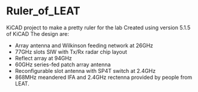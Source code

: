 # Ruler_of_LEAT
KiCAD project to make a pretty ruler for the lab
Created using version 5.1.5 of KiCAD
The design are:
- Array antenna and Wilkinson feeding network at 26GHz
- 77GHz slots SIW with Tx/Rx radar chip layout
- Reflect array at 94GHz
- 60GHz series-fed patch array antenna
- Reconfigurable slot antenna with SP4T switch at 2.4GHz
- 868MHz meandered IFA and 2.4GHz rectenna
provided by people from LEAT.
